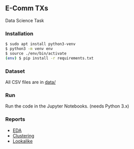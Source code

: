## E-Comm TXs

Data Science Task

### Installation
```sh
$ sudo apt install python3-venv
$ python3 -m venv env
$ source ./env/bin/activate
(env) $ pip install -r requirements.txt
```

### Dataset
All CSV files are in [data/](data/)

### Run
Run the code in the Jupyter Notebooks. (needs Python 3.x)

### Reports
- [EDA](Raja_Majumdar_EDA.pdf)
- [Clustering](Raja_Majumdar_Clustering.pdf)
- [Lookalike](Raja_Majumdar_Lookalike.csv)